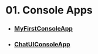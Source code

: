 # 01. Console Apps
- ### [MyFirstConsoleApp](https://github.com/mfurkanayhan/senior-dotnet-developer-roadmap/tree/main/01.ConsoleApps/MyFirstConsoleApp)
- ### [ChatUIConsoleApp](https://github.com/mfurkanayhan/senior-dotnet-developer-roadmap/tree/main/01.ConsoleApps/ChatUIConsoleApp)
